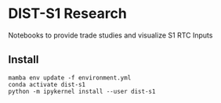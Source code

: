 # DIST-S1 Research

Notebooks to provide trade studies and visualize S1 RTC Inputs

## Install

```
mamba env update -f environment.yml
conda activate dist-s1
python -m ipykernel install --user dist-s1
```